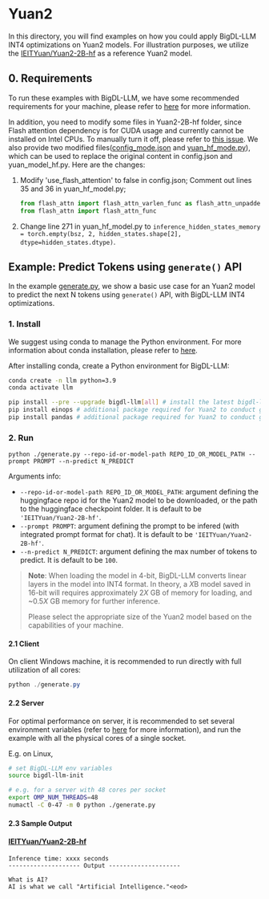 # Yuan2
In this directory, you will find examples on how you could apply BigDL-LLM INT4 optimizations on Yuan2 models. For illustration purposes, we utilize the [IEITYuan/Yuan2-2B-hf](https://huggingface.co/IEITYuan/Yuan2-2B-hf) as a reference Yuan2 model.

## 0. Requirements
To run these examples with BigDL-LLM, we have some recommended requirements for your machine, please refer to [here](../README.md#recommended-requirements) for more information.

In addition, you need to modify some files in Yuan2-2B-hf folder, since Flash attention dependency is for CUDA usage and currently cannot be installed on Intel CPUs. To manually turn it off, please refer to [this issue](https://github.com/IEIT-Yuan/Yuan-2.0/issues/92). We also provide two modified files([config_mode.json](yuan2-2B-instruct/config_mode.json) and [yuan_hf_mode.py](yuan2-2B-instruct/yuan_hf_mode.py)), which can be used to replace the original content in config.json and yuan_model_hf.py. Here are the changes:

1. Modify 'use_flash_attention' to false in config.json; Comment out lines 35 and 36 in yuan_hf_model.py; 

   ```python
   from flash_attn import flash_attn_varlen_func as flash_attn_unpadded_func
   from flash_attn import flash_attn_func
   ```

2. Change line 271 in yuan_hf_model.py to `inference_hidden_states_memory = torch.empty(bsz, 2, hidden_states.shape[2], dtype=hidden_states.dtype)`.

## Example: Predict Tokens using `generate()` API
In the example [generate.py](./generate.py), we show a basic use case for an Yuan2 model to predict the next N tokens using `generate()` API, with BigDL-LLM INT4 optimizations.
### 1. Install
We suggest using conda to manage the Python environment. For more information about conda installation, please refer to [here](https://docs.conda.io/en/latest/miniconda.html#).

After installing conda, create a Python environment for BigDL-LLM:
```bash
conda create -n llm python=3.9
conda activate llm

pip install --pre --upgrade bigdl-llm[all] # install the latest bigdl-llm nightly build with 'all' option
pip install einops # additional package required for Yuan2 to conduct generation
pip install pandas # additional package required for Yuan2 to conduct generation
```

### 2. Run
```
python ./generate.py --repo-id-or-model-path REPO_ID_OR_MODEL_PATH --prompt PROMPT --n-predict N_PREDICT
```

Arguments info:
- `--repo-id-or-model-path REPO_ID_OR_MODEL_PATH`: argument defining the huggingface repo id for the Yuan2 model to be downloaded, or the path to the huggingface checkpoint folder. It is default to be `'IEITYuan/Yuan2-2B-hf'`.
- `--prompt PROMPT`: argument defining the prompt to be infered (with integrated prompt format for chat). It is default to be `'IEITYuan/Yuan2-2B-hf'`.
- `--n-predict N_PREDICT`: argument defining the max number of tokens to predict. It is default to be `100`.

> **Note**: When loading the model in 4-bit, BigDL-LLM converts linear layers in the model into INT4 format. In theory, a *X*B model saved in 16-bit will requires approximately 2*X* GB of memory for loading, and ~0.5*X* GB memory for further inference.
>
> Please select the appropriate size of the Yuan2 model based on the capabilities of your machine.

#### 2.1 Client
On client Windows machine, it is recommended to run directly with full utilization of all cores:
```powershell
python ./generate.py
```

#### 2.2 Server
For optimal performance on server, it is recommended to set several environment variables (refer to [here](../README.md#best-known-configuration-on-linux) for more information), and run the example with all the physical cores of a single socket.

E.g. on Linux,
```bash
# set BigDL-LLM env variables
source bigdl-llm-init

# e.g. for a server with 48 cores per socket
export OMP_NUM_THREADS=48
numactl -C 0-47 -m 0 python ./generate.py
```

#### 2.3 Sample Output
#### [IEITYuan/Yuan2-2B-hf](https://huggingface.co/IEITYuan/Yuan2-2B-hf)
```log
Inference time: xxxx seconds
-------------------- Output --------------------
 
What is AI?
AI is what we call "Artificial Intelligence."<eod>
```